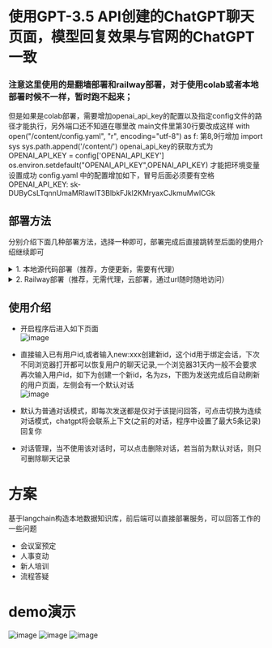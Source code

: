 # 使用GPT-3.5 API创建的ChatGPT聊天页面，模型回复效果与官网的ChatGPT一致
 ### 注意这里使用的是翻墙部署和railway部署，对于使用colab或者本地部署时候不一样，暂时跑不起来；
 但是如果是colab部署，需要增加openai_api_key的配置以及指定config文件的路径才能执行，另外端口还不知道在哪里改
 main文件里第30行要改成这样
 with open("/content/config.yaml", "r", encoding="utf-8") as f:
 第8,9行增加
 import sys
sys.path.append('/content/')
openai_api_key的获取方式为
OPENAI_API_KEY = config['OPENAI_API_KEY']
os.environ.setdefault("OPENAI_API_KEY",OPENAI_API_KEY)
才能把环境变量设置成功
config.yaml 中的配置增加如下，冒号后面必须要有空格
OPENAI_API_KEY: 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

## 部署方法
分别介绍下面几种部署方法，选择一种即可，部署完成后直接跳转至后面的使用介绍继续即可
<details>
<summary>1. 本地源代码部署（推荐，方便更新，需要有代理）</summary>

> 前提：python3.7及以上运行环境
> 1. 执行 `pip install -r requirements.txt`安装必要包
> 2. 打开`config.yaml`文件，配置HTTPS_PROXY和OPENAI_API_KEY，相关细节已在配置文件中描述
> 5. 执行`python main.py`运行程序.若程序中未指定apikey也可以在终端执行时添加环境变量，如执行`OPANAI_API_KEY=sk-XXXX python main.py`来运行，其中`sk-XXXX`为你的apikey
> 6. 打开本地浏览器访问`127.0.0.1:5000`,部署完成
> 7. 关于更新，当代码更新时，使用git pull更新重新部署即可  
</details>
<details>
<summary>2. Railway部署（推荐，无需代理，云部署，通过url随时随地访问）</summary>  
  
 
  > . 将会跳转至新页面，依次添加`PORT`,`DEPLOY_ON_RAILWAY`以及`OPENAI_API_KEY`三个环境变量,相应值如下PORT为5000，DEPLOY_ON_RAILWAY为true




 
  
</details>


## 使用介绍
- 开启程序后进入如下页面  
![image](./images/demo.png)
- 直接输入已有用户id,或者输入new:xxx创建新id，这个id用于绑定会话，下次不同浏览器打开都可以恢复用户的聊天记录,一个浏览器31天内一般不会要求再次输入用户id，如下为创建一个新id，名为zs，下图为发送完成后自动刷新的用户页面，左侧会有一个默认对话  
![image](./images/start.png)  
- 默认为普通对话模式，即每次发送都是仅对于该提问回答，可点击切换为连续对话模式，chatgpt将会联系上下文(之前的对话，程序中设置了最大5条记录)回复你

- 对话管理，当不使用该对话时，可以点击删除对话，若当前为默认对话，则只可删除聊天记录

 # 方案
 基于langchain构造本地数据知识库，前后端可以直接部署服务，可以回答工作的一些问题
 * 会议室预定
 * 人事变动
 * 新人培训
 * 流程答疑
# demo演示
![image](./images/test1.png)
![image](./images/test2.jpg)
![image](./images/test3.png)
